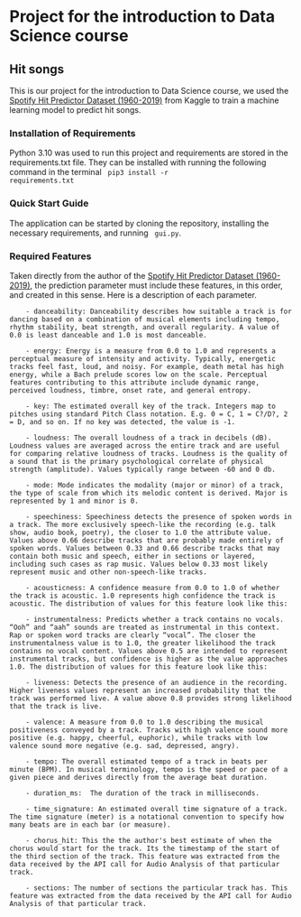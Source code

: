 # Project for the introduction to Data Science course
## Hit songs
This is our project for the introduction to Data Science course, we used the [Spotify Hit Predictor Dataset (1960-2019)](https://www.kaggle.com/datasets/theoverman/the-spotify-hit-predictor-dataset/) from Kaggle to train a machine learning model to predict hit songs.

### Installation of Requirements
Python 3.10 was used to run this project and requirements are stored in the requirements.txt file. They can be installed with running the following command in the terminal <code> pip3 install -r requirements.txt</code>

### Quick Start Guide
The application can be started by cloning the repository, installing the necessary requirements, and running <code> gui.py</code>.

### Required Features
Taken directly from the author of the [Spotify Hit Predictor Dataset (1960-2019)](https://www.kaggle.com/datasets/theoverman/the-spotify-hit-predictor-dataset/), the prediction parameter must include these features, in this order, and created in this sense. Here is a description of each parameter.

        - danceability: Danceability describes how suitable a track is for dancing based on a combination of musical elements including tempo, rhythm stability, beat strength, and overall regularity. A value of 0.0 is least danceable and 1.0 is most danceable. 
        
        - energy: Energy is a measure from 0.0 to 1.0 and represents a perceptual measure of intensity and activity. Typically, energetic tracks feel fast, loud, and noisy. For example, death metal has high energy, while a Bach prelude scores low on the scale. Perceptual features contributing to this attribute include dynamic range, perceived loudness, timbre, onset rate, and general entropy. 
        
        - key: The estimated overall key of the track. Integers map to pitches using standard Pitch Class notation. E.g. 0 = C, 1 = C?/D?, 2 = D, and so on. If no key was detected, the value is -1.
        
        - loudness: The overall loudness of a track in decibels (dB). Loudness values are averaged across the entire track and are useful for comparing relative loudness of tracks. Loudness is the quality of a sound that is the primary psychological correlate of physical strength (amplitude). Values typically range between -60 and 0 db. 
        
        - mode: Mode indicates the modality (major or minor) of a track, the type of scale from which its melodic content is derived. Major is represented by 1 and minor is 0.
        
        - speechiness: Speechiness detects the presence of spoken words in a track. The more exclusively speech-like the recording (e.g. talk show, audio book, poetry), the closer to 1.0 the attribute value. Values above 0.66 describe tracks that are probably made entirely of spoken words. Values between 0.33 and 0.66 describe tracks that may contain both music and speech, either in sections or layered, including such cases as rap music. Values below 0.33 most likely represent music and other non-speech-like tracks. 
        
        - acousticness: A confidence measure from 0.0 to 1.0 of whether the track is acoustic. 1.0 represents high confidence the track is acoustic. The distribution of values for this feature look like this:
        
        - instrumentalness: Predicts whether a track contains no vocals. “Ooh” and “aah” sounds are treated as instrumental in this context. Rap or spoken word tracks are clearly “vocal”. The closer the instrumentalness value is to 1.0, the greater likelihood the track contains no vocal content. Values above 0.5 are intended to represent instrumental tracks, but confidence is higher as the value approaches 1.0. The distribution of values for this feature look like this:
        
        - liveness: Detects the presence of an audience in the recording. Higher liveness values represent an increased probability that the track was performed live. A value above 0.8 provides strong likelihood that the track is live.
        
        - valence: A measure from 0.0 to 1.0 describing the musical positiveness conveyed by a track. Tracks with high valence sound more positive (e.g. happy, cheerful, euphoric), while tracks with low valence sound more negative (e.g. sad, depressed, angry).
        
        - tempo: The overall estimated tempo of a track in beats per minute (BPM). In musical terminology, tempo is the speed or pace of a given piece and derives directly from the average beat duration. 
        
        - duration_ms:  The duration of the track in milliseconds.
        
        - time_signature: An estimated overall time signature of a track. The time signature (meter) is a notational convention to specify how many beats are in each bar (or measure).
        
        - chorus_hit: This the the author's best estimate of when the chorus would start for the track. Its the timestamp of the start of the third section of the track. This feature was extracted from the data received by the API call for Audio Analysis of that particular track.
        
        - sections: The number of sections the particular track has. This feature was extracted from the data received by the API call for Audio Analysis of that particular track.
